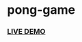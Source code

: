 # pong-game

<h3><a href="https://jonnathanriquelmo.github.io/pong-game/"><strong>LIVE DEMO</strong></a></h3>
